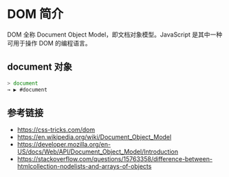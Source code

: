 # DOM 简介

DOM 全称 Document Object Model，即文档对象模型。JavaScript 是其中一种可用于操作 DOM 的编程语言。

## document 对象
```javascript
> document
→ ▶︎ #document
```

## 参考链接
* https://css-tricks.com/dom
* https://en.wikipedia.org/wiki/Document_Object_Model
* https://developer.mozilla.org/en-US/docs/Web/API/Document_Object_Model/Introduction
* https://stackoverflow.com/questions/15763358/difference-between-htmlcollection-nodelists-and-arrays-of-objects
